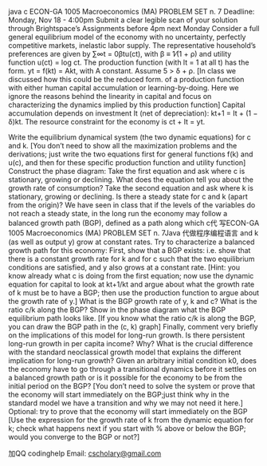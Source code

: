 java c ECON-GA 1005 Macroeconomics (MA) PROBLEM SET n. 7 Deadline: Monday, Nov 18 - 4:00pm Submit a clear legible scan of your solution through Brightspace’s Assignments before 4pm next Monday Consider a full general equilibrium model of the economy with no uncertainty, perfectly competitive markets, inelastic labor supply. The representative household’s preferences are given by ∑∞t = 0βtu(ct), with β ≡ 1⁄(1 + ρ) and utility function u(ct) = log ct. The production function (with lt = 1 at all t) has the form. yt = f(kt) = Akt, with A constant. Assume 5 > δ + ρ. [In class we discussed how this could be the reduced form. of a production function with either human capital accumulation or learning-by-doing. Here we ignore the reasons behind the linearity in capital and focus on characterizing the dynamics implied by this production function] Capital accumulation depends on investment It (net of depreciation): kt+1 = It + (1 − δ)kt. The resource constraint for the economy is ct + It = yt.

Write the equilibrium dynamical system (the two dynamic equations) for c and k. [You don’t need to show all the maximization problems and the derivations; just write the two equations first for general functions f(k) and u(c), and then for these specific production function and utility function]
Construct the phase diagram:
Take the first equation and ask where c is stationary, growing or declining. What does the equation tell you about the growth rate of consumption?
Take the second equation and ask where k is stationary, growing or declining.
Is there a steady state for c and k (apart from the origin)?
We have seen in class that if the levels of the variables do not reach a steady state, in the long run the economy may follow a balanced growth path (BGP), defined as a path along which c代 写ECON-GA 1005 Macroeconomics (MA) PROBLEM SET n. 7Java 代做程序编程语言 and k (as well as output y) grow at constant rates. Try to characterize a balanced growth path for this economy:
First, show that a BGP exists: i.e. show that there is a constant growth rate for k and for c such that the two equilibrium conditions are satisfied, and y also grows at a constant rate. [Hint: you know already what c is doing from the first equation; now use the dynamic equation for capital to look at kt+1/kt and argue about what the growth rate of k must be to have a BGP; then use the production function to argue about the growth rate of y.]
What is the BGP growth rate of y, k and c? What is the ratio c/k along the BGP? Show in the phase diagram what the BGP equilibrium path looks like. [If you know what the ratio c/k is along the BGP, you can draw the BGP path in the (c, k) graph]
Finally, comment very briefly on the implications of this model for long-run growth.
Is there persistent long-run growth in per capita income? Why? What is the crucial difference with the standard neoclassical growth model that explains the different implication for long-run growth?
Given an arbitrary initial condition k0, does the economy have to go through a transitional dynamics before it settles on a balanced growth path or is it possible for the economy to be from the initial period on the BGP? [You don’t need to solve the system or prove that the economy will start immediately on the BGP;just think why in the standard model we have a transition and why we may not need it here.]
Optional: try to prove that the economy will start immediately on the BGP [Use the expression for the growth rate of k from the dynamic equation for k; check what happens next if you start with % above or below the BGP; would you converge to the BGP or not?]


   加QQ codinghelp Email: cscholary@gmail.com
